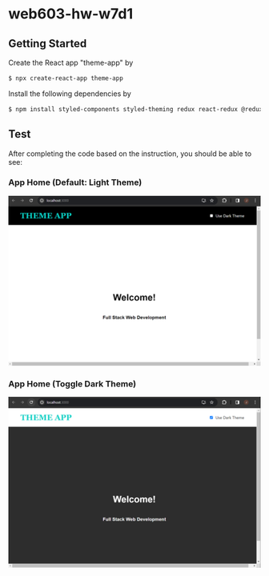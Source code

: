 # web603-hw-w7d1

## Getting Started

Create the React app "theme-app" by 
```bash
$ npx create-react-app theme-app
```

Install the following dependencies by
```bash
$ npm install styled-components styled-theming redux react-redux @reduxjs/toolkit
```

## Test

After completing the code based on the instruction, you should be able to see:

### App Home (Default: Light Theme)
![light-theme](screenshots/light-theme.png)

### App Home (Toggle Dark Theme)
![dark-theme](screenshots/dark-theme.png)
